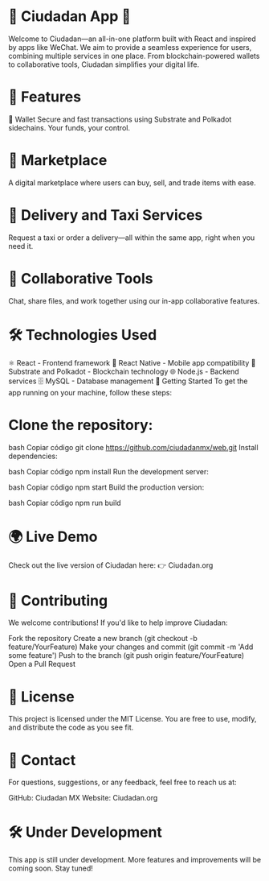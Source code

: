 # 🌟 Ciudadan App 🌟
Welcome to Ciudadan—an all-in-one platform built with React and inspired by apps like WeChat. We aim to provide a seamless experience for users, combining multiple services in one place. From blockchain-powered wallets to collaborative tools, Ciudadan simplifies your digital life.

# 🚀 Features
💼 Wallet
Secure and fast transactions using Substrate and Polkadot sidechains. Your funds, your control.

# 🛒 Marketplace
A digital marketplace where users can buy, sell, and trade items with ease.

# 🚖 Delivery and Taxi Services
Request a taxi or order a delivery—all within the same app, right when you need it.

# 🤝 Collaborative Tools
Chat, share files, and work together using our in-app collaborative features.

# 🛠️ Technologies Used
⚛️ React - Frontend framework
📱 React Native - Mobile app compatibility
🔗 Substrate and Polkadot - Blockchain technology
🌐 Node.js - Backend services
🗄️ MySQL - Database management
🚧 Getting Started
To get the app running on your machine, follow these steps:

# Clone the repository:

bash
Copiar código
git clone https://github.com/ciudadanmx/web.git
Install dependencies:

bash
Copiar código
npm install
Run the development server:

bash
Copiar código
npm start
Build the production version:

bash
Copiar código
npm run build

# 🌍 Live Demo
Check out the live version of Ciudadan here:
 👉 Ciudadan.org

# 🤝 Contributing
We welcome contributions! If you'd like to help improve Ciudadan:

Fork the repository
Create a new branch (git checkout -b feature/YourFeature)
Make your changes and commit (git commit -m 'Add some feature')
Push to the branch (git push origin feature/YourFeature)
Open a Pull Request

# 📄 License
This project is licensed under the MIT License. You are free to use, modify, and distribute the code as you see fit.

# 💬 Contact
For questions, suggestions, or any feedback, feel free to reach us at:

GitHub: Ciudadan MX
Website: Ciudadan.org

# 🛠️ Under Development
This app is still under development. More features and improvements will be coming soon. Stay tuned!

